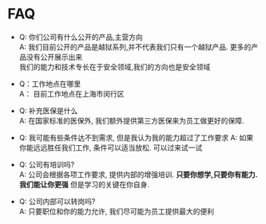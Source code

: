 # FAQ

* Q: 你们公司有什么公开的产品,主营方向  
  A: 我们目前公开的产品是越狱系列,并不代表我们只有一个越狱产品. 更多的产品没有公开展示出来   
     我们的能力和技术专长在于安全领域,我们的方向也是安全领域

* Q：工作地点在哪里  
  A： 目前工作地点在上海市闵行区

* Q: 补充医保是什么  
  A: 在国家标准的医保外, 我们额外提供第三方医保来为员工做更好的保障.

* Q: 我可能有些条件达不到需求, 但是我认为我的能力超过了工作要求
  A: 如果你能远远胜任我们工作, 条件可以适当放松. 可以过来试一试

* Q: 公司有培训吗?  
  A: 公司会根据各项工作要求, 提供内部的增强培训. **只要你想学,只要你有能力. 我们能让你更强** 但是学习的关键在你自身.

* Q: 公司内部可以转岗吗?  
  A: 只要职位和你的能力允许, 我们尽可能为员工提供最大的便利


